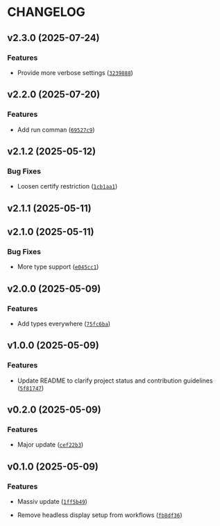 # CHANGELOG


## v2.3.0 (2025-07-24)

### Features

- Provide more verbose settings
  ([`3239888`](https://github.com/jhnnsrs/dokker/commit/32398889103650fb92193d532e541a4e3e4d04fe))


## v2.2.0 (2025-07-20)

### Features

- Add run comman
  ([`69527c9`](https://github.com/jhnnsrs/dokker/commit/69527c96653b2842d812ae748cb1dd35fdd70280))


## v2.1.2 (2025-05-12)

### Bug Fixes

- Loosen certify restriction
  ([`1cb1aa1`](https://github.com/jhnnsrs/dokker/commit/1cb1aa1f17c0cba82a5d3eb24e13b6b05cdc02ee))


## v2.1.1 (2025-05-11)


## v2.1.0 (2025-05-11)

### Bug Fixes

- More type support
  ([`e045cc1`](https://github.com/jhnnsrs/dokker/commit/e045cc101931ae95412e26c16b577ed55509c0ec))


## v2.0.0 (2025-05-09)

### Features

- Add types everywhere
  ([`75fc6ba`](https://github.com/jhnnsrs/dokker/commit/75fc6ba6889e045b752815c8eb9691993219fef4))


## v1.0.0 (2025-05-09)

### Features

- Update README to clarify project status and contribution guidelines
  ([`5f81747`](https://github.com/jhnnsrs/dokker/commit/5f81747ddb0e9831672b24b231337579070e45b9))


## v0.2.0 (2025-05-09)

### Features

- Major update
  ([`cef22b3`](https://github.com/jhnnsrs/dokker/commit/cef22b3226b2e104e30bbdec89d4dfac2b6eb7f6))


## v0.1.0 (2025-05-09)

### Features

- Massiv update
  ([`1ff5b49`](https://github.com/jhnnsrs/dokker/commit/1ff5b49a42cb8a8a3622ab820a314dbef3883e8e))

- Remove headless display setup from workflows
  ([`fb8df36`](https://github.com/jhnnsrs/dokker/commit/fb8df36fe687c7b56f572992be846432c00b30a1))
